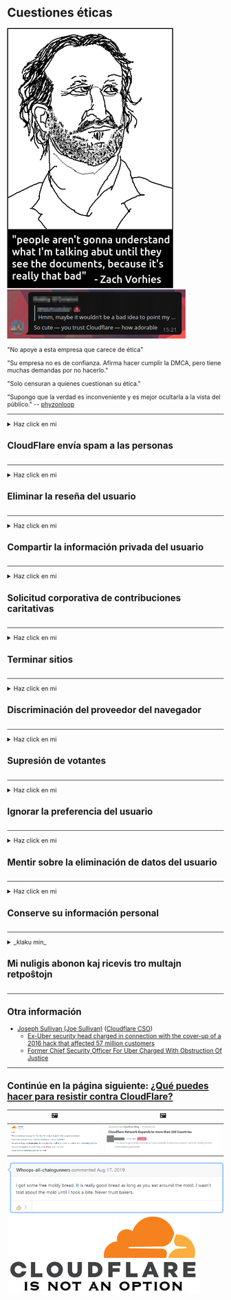 # Cuestiones éticas

![](../image/itsreallythatbad.jpg)
![](../image/telegram/c81238387627b4bfd3dcd60f56d41626.jpg)

"No apoye a esta empresa que carece de ética"

"Su empresa no es de confianza. Afirma hacer cumplir la DMCA, pero tiene muchas demandas por no hacerlo."

"Solo censuran a quienes cuestionan su ética."

"Supongo que la verdad es inconveniente y es mejor ocultarla a la vista del público."  -- [phyzonloop](https://twitter.com/phyzonloop)


---


<details>
<summary>Haz click en mi

## CloudFlare envía spam a las personas
</summary>


Cloudflare envía correos electrónicos no deseados a usuarios que no son de Cloudflare.

- Envíe correos electrónicos solo a los suscriptores que se inscribieron
- Cuando el usuario diga "detener", deje de enviar correo electrónico

Es así de simple. Pero a Cloudflare no le importa.
Cloudflare dijo que usar su servicio puede detener a todos los spammers o atacantes.
¿Cómo podemos detener Cloudflare sin activar Cloudflare?


| 🖼 | 🖼 |
| --- | --- |
| ![](../image/cfspam01.jpg) | ![](../image/cfspam03.jpg) |
| ![](../image/cfspam02.jpg) | ![](../image/cfspambrittany.jpg)<br>![](../image/cfspamtwtr.jpg) |
| ![](../image/cfspam04.jpg) | ![](../image/cfspam05.jpg) |

</details>

---

<details>
<summary>Haz click en mi

## Eliminar la reseña del usuario
</summary>


Cloudflare censura las críticas negativas.
Si publica un texto anti-Cloudflare en Twitter, tiene la oportunidad de obtener una respuesta del empleado de Cloudflare con el mensaje "No, no lo es".
Si publica una reseña negativa en cualquier sitio de reseñas, intentarán censurarla.


| 🖼 | 🖼 |
| --- | --- |
| ![](../image/cfcenrev_01.jpg)<br>![](../image/cfcenrev_02.jpg) | ![](../image/cfcenrev_03.jpg) |

</details>

---

<details>
<summary>Haz click en mi

## Compartir la información privada del usuario
</summary>


Cloudflare tiene un problema de acoso masivo.
Cloudflare comparte información personal de quienes se quejan de los sitios alojados.
A veces le piden que proporcione su verdadera identificación.
Si no quiere ser acosado, asaltado, golpeado o asesinado, es mejor que se mantenga alejado de los sitios web de Cloudflared.


| 🖼 | 🖼 |
| --- | --- |
| ![](../image/cfdox_what.jpg) | ![](../image/cfdox_swat.jpg) |
| ![](../image/cfdox_kill.jpg) | ![](../image/cfdox_threat.jpg) |
| ![](../image/cfdox_dox.jpg) | ![](../image/cfdox_ex1.jpg) |
| ![](../image/cfabuseform.jpg) | ![](../image/cfdox_ex2.jpg) |

</details>

---

<details>
<summary>Haz click en mi

## Solicitud corporativa de contribuciones caritativas
</summary>


CloudFlare solicita contribuciones benéficas.
Es bastante espantoso que una corporación estadounidense solicite caridad junto con organizaciones sin fines de lucro que tienen buenas causas.
Si le gusta bloquear a las personas o perder el tiempo de otras personas, es posible que desee pedir algunas pizzas para los empleados de Cloudflare.


![](../image/cfdonate.jpg)

</details>

---

<details>
<summary>Haz click en mi

## Terminar sitios
</summary>


¿Qué harás si tu sitio se cae de repente?
Hay informes de que Cloudflare está eliminando la configuración del usuario o deteniendo el servicio sin ninguna advertencia, en silencio.
Le sugerimos que encuentre un mejor proveedor.

![](../image/cftmnt.jpg)

</details>

---

<details>
<summary>Haz click en mi

## Discriminación del proveedor del navegador
</summary>


CloudFlare brinda un trato preferencial a aquellos que usan Firefox mientras brinda un trato hostil a los usuarios que no utilizan Tor-Browser sobre Tor.
Los usuarios de Tor que se niegan legítimamente a ejecutar JavaScript no libre también reciben un trato hostil.
Esta desigualdad de acceso es un abuso de la neutralidad de la red y un abuso de poder.

![](../image/browdifftbcx.gif)

- Izquierda: navegador Tor, derecha: Chrome. Misma dirección IP.

![](../image/browserdiff.jpg)

- Izquierda: Javascript del navegador Tor deshabilitado, cookie habilitada
- Derecha: Chrome Javascript habilitado, cookie deshabilitada

![](../image/cfsiryoublocked.jpg)

- QuteBrowser (navegador menor) sin Tor (Clearnet IP)

![](../image/lynx_cloudflare.gif)

- Lynx


| ***Navegador*** | ***Tratamiento de acceso*** |
| --- | --- |
| Tor Browser (Javascript habilitado) | acceso permitido |
| Firefox (Javascript habilitado) | acceso degradado |
| Chromium (Javascript habilitado) | acceso degradado |
| Chromium or Firefox (Javascript desactivado) | acceso denegado |
| Chromium or Firefox (Cookie deshabilitada) | acceso denegado |
| QuteBrowser | acceso denegado |
| lynx | acceso denegado |
| w3m | acceso denegado |
| wget | acceso denegado |


¿Por qué no usar el botón de audio para resolver un desafío fácil?

Sí, hay un botón de audio, pero no siempre funciona con Tor.
Recibirá este mensaje cuando haga clic en él.:

```
Vuelve a intentarlo más tarde
Es posible que su computadora o red esté enviando consultas automáticas.
Para proteger a nuestros usuarios, no podemos procesar su solicitud en este momento.
Para más detalles visite nuestra página de ayuda
```

</details>

---

<details>
<summary>Haz click en mi

## Supresión de votantes
</summary>


Los votantes en los estados de EE. UU. Se registran para votar en última instancia a través del sitio web del secretario de estado en el estado de su residencia.
Las oficinas de la secretaria de estado controladas por los republicanos participan en la supresión de votantes al utilizar el sitio web de la secretaria de estado a través de Cloudflare.
El trato hostil de Cloudflare a los usuarios de Tor, su posición MITM como un punto de vigilancia global centralizado y su papel perjudicial en general hace que los posibles votantes se muestren reacios a registrarse.
Los liberales, en particular, tienden a abrazar la privacidad.
Los formularios de registro de votantes recopilan información confidencial sobre la inclinación política, la dirección física personal, el número de seguro social y la fecha de nacimiento de un votante.
La mayoría de los estados solo ponen a disposición del público un subconjunto de esa información, pero Cloudflare ve toda esa información cuando alguien se registra para votar.

Tenga en cuenta que el registro en papel no elude Cloudflare porque los trabajadores del personal de ingreso de datos del secretario de estado probablemente usarán el sitio web de Cloudflare para ingresar los datos.

| 🖼 | 🖼 |
| --- | --- |
| ![](../image/cfvotm_01.jpg) | ![](../image/cfvotm_02.jpg) |

- Change.org es un sitio web famoso para reunir votos y tomar medidas.
“La gente de todo el mundo está iniciando campañas, movilizando simpatizantes y trabajando con los tomadores de decisiones para impulsar soluciones.”
Desafortunadamente, muchas personas no pueden ver change.org debido al filtro agresivo de Cloudflare.
Se les impide firmar la petición, lo que los excluye de un proceso democrático.
El uso de otra plataforma que no esté en la nube, como OpenPetition, ayuda a solucionar el problema.

| 🖼 | 🖼 |
| --- | --- |
| ![](../image/changeorgasn.jpg) | ![](../image/changeorgtor.jpg) |

- El "Proyecto Athenian" de Cloudflare ofrece protección gratuita a nivel empresarial para los sitios web electorales estatales y locales.
Dijeron que "sus electores pueden acceder a la información electoral y al registro de votantes", pero esto es una mentira porque muchas personas simplemente no pueden navegar por el sitio.

</details>

---

<details>
<summary>Haz click en mi

## Ignorar la preferencia del usuario
</summary>


Si opta por no participar en algo, espera que no reciba ningún correo electrónico al respecto.
Cloudflare ignora las preferencias del usuario y comparte datos con corporaciones de terceros sin el consentimiento del cliente.
Si está utilizando su plan gratuito, a veces le envían un correo electrónico pidiéndole que compre una suscripción mensual.

![](../image/cfviopl_tp.jpg)

</details>

---

<details>
<summary>Haz click en mi

## Mentir sobre la eliminación de datos del usuario
</summary>


Según el blog de este ex cliente de cloudflare, Cloudflare miente sobre la eliminación de cuentas.
Hoy en día, muchas empresas conservan sus datos después de cerrar o eliminar su cuenta.
La mayoría de las buenas empresas lo mencionan en su política de privacidad.
Cloudflare? No.

```
2019-08-05 CloudFlare me envió la confirmación de que habían eliminado mi cuenta.
2019-10-02 Recibí un correo electrónico de CloudFlare "porque soy un cliente"
```

Cloudflare no conocía la palabra "eliminar".
Si realmente se elimina, ¿por qué este ex cliente recibió un correo electrónico?
También mencionó que la política de privacidad de Cloudflare no lo menciona.

```
Su nueva política de privacidad no menciona la retención de datos durante un año.
```

![](../image/cfviopl_notdel.jpg)

¿Cómo puede confiar en Cloudflare si su política de privacidad es una MENTIRA?

- [Pasó más de un año desde que cancelé mi cuenta de Cloudflare](https://shkspr.mobi/blog/2020/09/dont-trust-cloudflare-with-your-personal-data/)

</details>

---

<details>
<summary>Haz click en mi

## Conserve su información personal
</summary>


Eliminar la cuenta de Cloudflare es un nivel difícil.

```
Envíe un ticket de soporte utilizando la categoría "Cuenta",
y solicitar la eliminación de la cuenta en el cuerpo del mensaje.
No debe tener dominios o tarjetas de crédito adjuntos a su cuenta antes de solicitar la eliminación.
```

Recibirá este correo electrónico de confirmación.

![](../image/cf_deleteandkeep.jpg)

"Hemos comenzado a procesar su solicitud de eliminación", pero "Continuaremos almacenando su información personal".

¿Puedes "confiar" en esto?


- Cómo cancelar su cuenta de Cloudflare

1. Inicie sesión en su panel de Cloudflare.
2. Elimine todas las zonas (dominios) de su panel.
3. Haga clic en el enlace de asistencia.
4. Envíe un nuevo ticket. Diles que quieres cerrar tu cuenta.
5. Espere varios días.
6. El personal de Cloudflare le pedirá su confirmación y la razón por la que decidió dejar Cloudflare.
7. Envía una respuesta de nuevo.
8. Espere varios días.
9. Recibirá un mensaje: Hemos eliminado su cuenta con éxito


</details>

---

<details>
<summary>_klaku min_

## Mi nuligis abonon kaj ricevis tro multajn retpoŝtojn
</summary>


La uzanto nuligis sian 'Cloudflare stream' abonon kaj li ricevas retpoŝtajn memorigilojn ĉiutage por rememorigi lin pri nuligita abono.
Ne estas malaprobita butono. Kiel vi ĉesas ĉi tiun frenezon?

![](../image/barrageemailcancelsubscription.jpg)

Cloudflare diris al ĉi tiu uzanto kontakti subtenteamo kaj peti ĉiujn viajn enhavojn forigi.

- [t](https://web.archive.org/web/20210412165334/https://twitter.com/JohnHaldson/status/1381651569247088650)

</details>

---

## Otra información

- [Joseph Sullivan (Joe Sullivan)](../cloudflare_inc/cloudflare_members.md) ([Cloudflare CSO](https://twitter.com/eastdakota/status/1296522269313785862))
  - [Ex-Uber security head charged in connection with the cover-up of a 2016 hack that affected 57 million customers](https://www.businessinsider.com/uber-data-hack-security-head-joe-sullivan-charged-cover-up-2020-8)
  - [Former Chief Security Officer For Uber Charged With Obstruction Of Justice](https://www.justice.gov/usao-ndca/pr/former-chief-security-officer-uber-charged-obstruction-justice)


---


## Continúe en la página siguiente:   [¿Qué puedes hacer para resistir contra CloudFlare?](es.action.md)

|  🖼  |  🖼 |
| --- | --- |
| ![](../image/cfcommunity_ban.jpg) | ![](../image/censor_cloudflare_blogcomment.jpg) |

![](../image/freemoldybread.jpg)
![](../image/cfisnotanoption.jpg)
